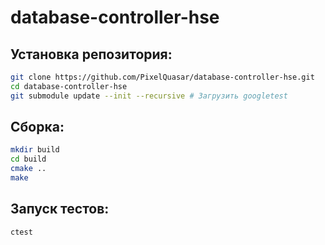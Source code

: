 # database-controller-hse

## Установка репозитория:
```bash
git clone https://github.com/PixelQuasar/database-controller-hse.git
cd database-controller-hse
git submodule update --init --recursive # Загрузить googletest
```

## Сборка:
```bash
mkdir build
cd build
cmake ..
make
```

## Запуск тестов:
```bash
ctest
```